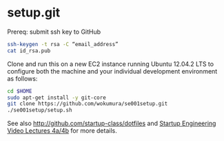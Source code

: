 setup.git
=========
Prereq: submit ssh key to GitHub
```sh
ssh-keygen -t rsa -C “email_address”
cat id_rsa.pub
```

Clone and run this on a new EC2 instance running Ubuntu 12.04.2 LTS to
configure both the machine and your individual development environment as
follows:

```sh
cd $HOME
sudo apt-get install -y git-core
git clone https://github.com/wokumura/se001setup.git
./se001setup/setup.sh   
```

See also http://github.com/startup-class/dotfiles and
[Startup Engineering Video Lectures 4a/4b](https://class.coursera.org/startup-001/lecture/index)
for more details.





